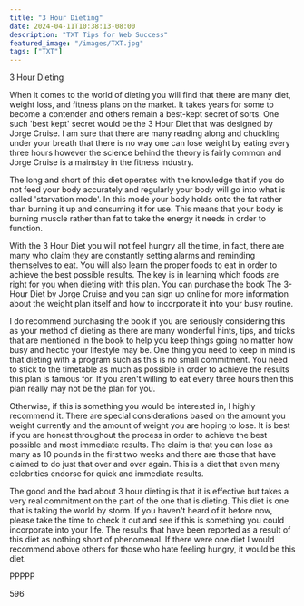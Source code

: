 ```yaml
---
title: "3 Hour Dieting"
date: 2024-04-11T10:38:13-08:00
description: "TXT Tips for Web Success"
featured_image: "/images/TXT.jpg"
tags: ["TXT"]
---
```


3 Hour Dieting

When it comes to the world of dieting you will find that there are many diet, weight loss, and fitness plans on the market. It takes years for some to become a contender and others remain a best-kept secret of sorts. One such 'best kept' secret would be the 3 Hour Diet that was designed by Jorge Cruise. I am sure that there are many reading along and chuckling under your breath that there is no way one can lose weight by eating every three hours however the science behind the theory is fairly common and Jorge Cruise is a mainstay in the fitness industry. 

The long and short of this diet operates with the knowledge that if you do not feed your body accurately and regularly your body will go into what is called 'starvation mode'. In this mode your body holds onto the fat rather than burning it up and consuming it for use. This means that your body is burning muscle rather than fat to take the energy it needs in order to function. 

With the 3 Hour Diet you will not feel hungry all the time, in fact, there are many who claim they are constantly setting alarms and reminding themselves to eat. You will also learn the proper foods to eat in order to achieve the best possible results. The key is in learning which foods are right for you when dieting with this plan. You can purchase the book The 3-Hour Diet by Jorge Cruise and you can sign up online for more information about the weight plan itself and how to incorporate it into your busy routine. 

I do recommend purchasing the book if you are seriously considering this as your method of dieting as there are many wonderful hints, tips, and tricks that are mentioned in the book to help you keep things going no matter how busy and hectic your lifestyle may be. One thing you need to keep in mind is that dieting with a program such as this is no small commitment. You need to stick to the timetable as much as possible in order to achieve the results this plan is famous for. If you aren't willing to eat every three hours then this plan really may not be the plan for you.

Otherwise, if this is something you would be interested in, I highly recommend it. There are special considerations based on the amount you weight currently and the amount of weight you are hoping to lose. It is best if you are honest throughout the process in order to achieve the best possible and most immediate results. The claim is that you can lose as many as 10 pounds in the first two weeks and there are those that have claimed to do just that over and over again. This is a diet that even many celebrities endorse for quick and immediate results. 

The good and the bad about 3 hour dieting is that it is effective but takes a very real commitment on the part of the one that is dieting. This diet is one that is taking the world by storm. If you haven't heard of it before now, please take the time to check it out and see if this is something you could incorporate into your life. The results that have been reported as a result of this diet as nothing short of phenomenal. If there were one diet I would recommend above others for those who hate feeling hungry, it would be this diet. 

PPPPP

596

